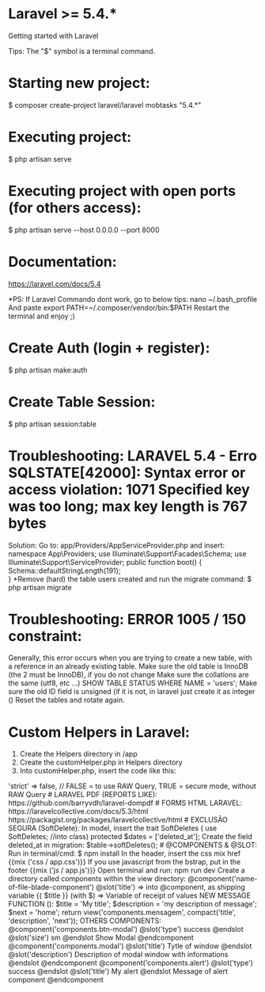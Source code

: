 # Laravel >= 5.4.*
Getting started with Laravel

Tips: The "$" symbol is a terminal command.

# Starting new project:
 $ composer create-project laravel/laravel mobtasks "5.4.*"

# Executing project:
$ php artisan serve

# Executing project with open ports (for others access):
$ php artisan serve --host 0.0.0.0 --port 8000

# Documentation:
https://laravel.com/docs/5.4

*PS: If Laravel Commando dont work, go to below tips:
nano ~/.bash_profile 
And paste
export PATH=~/.composer/vendor/bin:$PATH
Restart the terminal and enjoy ;)

# Create Auth (login + register):
$ php artisan make:auth

# Create Table Session:
$ php artisan session:table

# Troubleshooting: LARAVEL 5.4 - Erro SQLSTATE[42000]: Syntax error or access violation: 1071 Specified key was too long; max key length is 767 bytes
Solution: Go to: app/Providers/AppServiceProvider.php and insert:
namespace App\Providers;
use Illuminate\Support\Facades\Schema; 
use Illuminate\Support\ServiceProvider;
    public function boot()
    {
        Schema::defaultStringLength(191);     
}
*Remove (hard) the table users created and run the migrate command:
$ php artisan migrate

# Troubleshooting: ERROR 1005 / 150 constraint:
Generally, this error occurs when you are trying to create a new table, with a reference in an already existing table.
Make sure the old table is InnoDB (the 2 must be InnoDB), if you do not change
Make sure the collations are the same (utf8, etc ...) SHOW TABLE STATUS WHERE NAME = 'users';
Make sure the old ID field is unsigned (if it is not, in laravel just create it as integer ()
Reset the tables and rotate again.

# Custom Helpers in Laravel:

1) Create the Helpers directory in /app
2) Create the customHelper.php in Helpers directory
3) Into customHelper.php, insert the code like this:
<?php
if(!function_exists('function_name')){ 
	function function_name(){
		//same code
	} 
}

4) Open the composer.json file (on root project) and insert the "file" block:
       "autoload":{
             …
             "psr-4":{
             },
             "files": [
                 "app/Helpers/customHelper.php"
             ]
        }

5) Open the terminal/cmd and type: 
 $ composer dump-autoload

# View authorized routes:
 $ php artisan route:list

# Allow RAW QUERY with GROUP BY on DB::select(  DB::raw('select...') ):
config / database.php change the mysql directive  =>
'strict' => false, // FALSE = to use RAW Query, TRUE = secure mode, without RAW Query

# LARAVEL PDF (REPORTS LIKE):
https://github.com/barryvdh/laravel-dompdf

# FORMS HTML LARAVEL:
https://laravelcollective.com/docs/5.3/html
https://packagist.org/packages/laravelcollective/html

# EXCLUSÃO SEGURA (SoftDelete):
In model, insert the trait SoftDeletes ( use SoftDeletes; //into class)
protected $dates = ['deleted_at'];
Create the field deleted_at in migration: $table->softDeletes();

# @COMPONENTS & @SLOT:
	Run in terminal/cmd: 
	$ npm install 
In the header, insert the css mix href {{mix ('css / app.css')}}
If you use javascript from the bstrap, put in the footer {{mix ('js / app.js')}}
Open terminal and run: npm run dev

Create a directory called components within the view directory:
@component('name-of-file-blade-component')
@slot('title') => into @component, as shipping variable
{{ $title }} (with $) => Variable of receipt of values

NEW MESSAGE FUNCTION ():
$title = 'My title';
$description = 'my description of message';
$next = 'home';
return view('components.mensagem', compact('title', 'description', 'next'));

OTHERS COMPONENTS:
     	     <!-- create bootstrap button to call modal -->
            @component('components.btn-modal')
                @slot('type')
                    success
                @endslot
                @slot('size')
                    sm
                @endslot
                Show Modal
            @endcomponent


            <!-- prepare component modal -->
            @component('components.modal')
                @slot('title')
                    Tytle of window
                @endslot
                @slot('description')
                    Description of modal window with informations
                @endslot
            @endcomponent

            <!-- create alert component, with or without title -->
            @component('components.alert')
                @slot('type')
                    success
                @endslot
                @slot('title')
                    My alert
                @endslot
                Message of alert component
            @endcomponent

